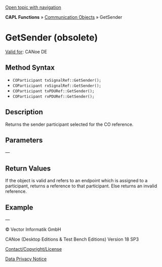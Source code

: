 [Open topic with navigation](../../../../../CANoeDEFamily.htm#Topics/CAPLFunctions/CommunicationObjects/Methods/CAPLfunctionGetSender.md)

**CAPL Functions** » [Communication Objects](../CAPLfunctionsCOOverview.md) » GetSender

# GetSender (obsolete)

[Valid for](../../../Shared/FeatureAvailability.md): CANoe DE

## Method Syntax

- `COParticipant txSignalRef::GetSender();`
- `COParticipant rxSignalRef::GetSender();`
- `COParticipant txPDURef::GetSender();`
- `COParticipant rxPDURef::GetSender();`

## Description

Returns the sender participant selected for the CO reference.

## Parameters

—

## Return Values

If the object is valid and refers to an endpoint which is assigned to a participant, returns a reference to that participant. Else returns an invalid reference.

## Example

—

© Vector Informatik GmbH

CANoe (Desktop Editions & Test Bench Editions) Version 18 SP3

[Contact/Copyright/License](../../../Shared/ContactCopyrightLicense.md)

[Data Privacy Notice](https://www.vector.com/int/en/company/get-info/privacy-policy/)